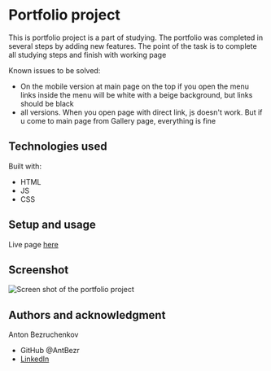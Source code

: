 # Portfolio project

This is portfolio project is a part of studying. 
The portfolio was completed in several steps by adding new features.
The point of the task is to complete all studying steps and finish with working page

Known issues to be solved:
- On the mobile version at main page on the top if you open the menu links inside the menu will be white with a beige background, but links should be black
- all versions. When you open page with direct link, js doesn't work. But if u come to main page from Gallery page, everything is fine 

## Technologies used

Built with: 

- HTML
- JS
- CSS

## Setup and usage

Live page [here](https://public.bc.fi/s2300093/portfolio/)

## Screenshot
![Screen shot of the portfolio project ](https://user-images.githubusercontent.com/117649417/225751500-3768dca9-b6eb-43e7-9f33-b851dc6700dc.png)


## Authors and acknowledgment

Anton Bezruchenkov
- GitHub @AntBezr
- [LinkedIn](https://www.linkedin.com/in/antonbezruchenkov/)

